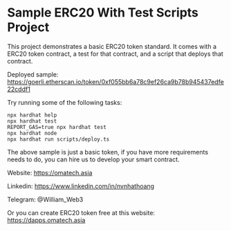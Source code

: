 # Sample ERC20 With Test Scripts Project

This project demonstrates a basic ERC20 token standard. It comes with a ERC20 token contract, a test for that contract, and a script that deploys that contract.

Deployed sample: https://goerli.etherscan.io/token/0xf055bb6a78c9ef26ca9b78b945437edfe22cddf1

Try running some of the following tasks:

```shell
npx hardhat help
npx hardhat test
REPORT_GAS=true npx hardhat test
npx hardhat node
npx hardhat run scripts/deploy.ts
```

The above sample is just a basic token, if you have more requirements needs to do, you can hire us to develop your smart contract.

Website: https://omatech.asia

Linkedin: https://www.linkedin.com/in/nvnhathoang

Telegram: @William_Web3

Or you can create ERC20 token free at this website:
https://dapps.omatech.asia
